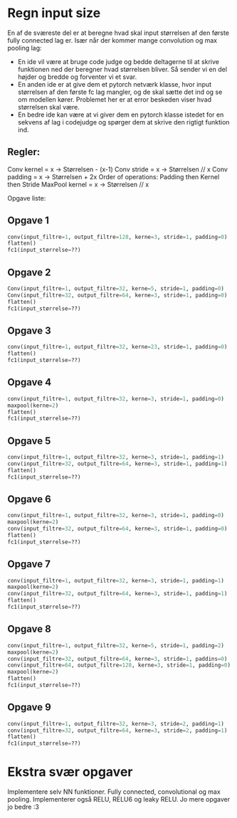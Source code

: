 # Regn input size
En af de sværeste del er at beregne hvad skal input størrelsen af den første fully connected lag er. Især når der kommer mange convolution og max pooling lag:
- En ide vil være at bruge code judge og bedde deltagerne til at skrive funktionen ned der beregner hvad størrelsen bliver. Så sender vi en del højder og bredde og forventer vi et svar.
- En anden ide er at give dem et pytorch netværk klasse, hvor input størrelsen af den første fc lag mangler, og de skal sætte det ind og se om modellen kører. Problemet her er at error beskeden viser hvad størrelsen skal være.
- En bedre ide kan være at vi giver dem en pytorch klasse istedet for en sekvens af lag i codejudge og spørger dem at skrive den rigtigt funktion ind.

## Regler:
Conv kernel = x -> Størrelsen - (x-1)
Conv stride = x -> Størrelsen // x
Conv padding = x -> Størrelsen + 2x
Order of operations: Padding then Kernel then Stride
MaxPool kernel = x -> Størrelsen // x

Opgave liste:
## Opgave 1
```py
conv(input_filtre=1, output_filtre=128, kerne=3, stride=1, padding=0)
flatten()
fc1(input_størrelse=??)
```

## Opgave 2
```py
Conv(input_filtre=1, output_filtre=32, kerne=5, stride=1, padding=0)
Conv(input_filtre=32, output_filtre=64, kerne=3, stride=1, padding=0)
flatten()
fc1(input_størrelse=??)
```

## Opgave 3
```py
conv(input_filtre=1, output_filtre=32, kerne=23, stride=1, padding=0)
flatten()
fc1(input_størrelse=??)
```

## Opgave 4
```py
conv(input_filtre=1, output_filtre=32, kerne=3, stride=1, padding=0)
maxpool(kerne=2)
flatten()
fc1(input_størrelse=??)
```

## Opgave 5
```py
conv(input_filtre=1, output_filtre=32, kerne=3, stride=1, padding=1)
conv(input_filtre=32, output_filtre=64, kerne=3, stride=1, padding=1)
flatten()
fc1(input_størrelse=??)
```

## Opgave 6
```py
conv(input_filtre=1, output_filtre=32, kerne=3, stride=1, padding=0)
maxpool(kerne=2)
conv(input_filtre=32, output_filtre=64, kerne=3, stride=1, padding=0)
flatten()
fc1(input_størrelse=??)
```

## Opgave 7
```py
conv(input_filtre=1, output_filtre=32, kerne=3, stride=1, padding=1)
maxpool(kerne=2)
conv(input_filtre=32, output_filtre=64, kerne=3, stride=1, padding=1)
flatten()
fc1(input_størrelse=??)
```

## Opgave 8
```py
conv(input_filtre=1, output_filtre=32, kerne=5, stride=1, padding=2)
maxpool(kerne=2)
conv(input_filtre=32, output_filtre=64, kerne=3, stride=1, paddins=0)
conv(input_filtre=64, output_filtre=128, kerne=3, stride=1, padding=0)
maxpool(kerne=2)
flatten()
fc1(input_størrelse=??)
```

## Opgave 9
```py
conv(input_filtre=1, output_filtre=32, kerne=3, stride=2, padding=1)
conv(input_filtre=32, output_filtre=64, kerne=3, stride=2, padding=1)
flatten()
fc1(input_størrelse=??)
```

# Ekstra svær opgaver
Implementere selv NN funktioner. Fully connected, convolutional og max pooling. Implementerer også RELU, RELU6 og leaky RELU. Jo mere opgaver jo bedre :3

